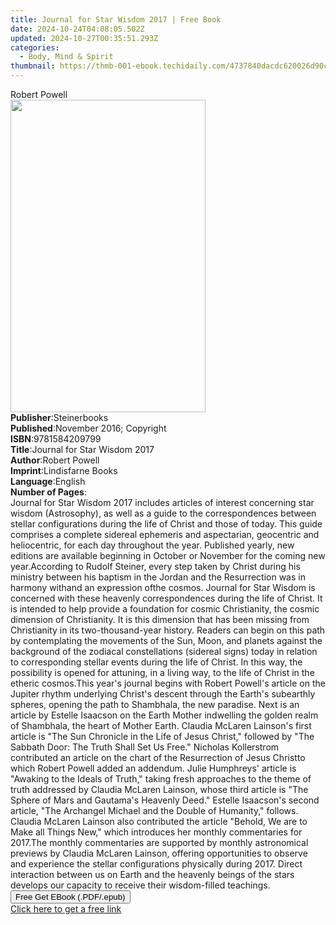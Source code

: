 ```yaml
---
title: Journal for Star Wisdom 2017 | Free Book
date: 2024-10-24T04:08:05.502Z
updated: 2024-10-27T00:35:51.293Z
categories:
  - Body, Mind & Spirit
thumbnail: https://thmb-001-ebook.techidaily.com/4737840dacdc620026d90c3fd0866b82cbc5da6d7b417a61ed74963c908f47a8.jpg
---
```

<main id="book-container">
  <div class="flex flex-col">
    <div class="book-brief flex-1 py-6 px-4 sm:p-6 md:py-10 md:px-8">
      <!-- brief-->
      <div class="book-brief-main">Robert Powell</div>
    </div>
    <div
      class="book-meta-info flex-1 grid gap-4 col-start-1 col-end-3 row-start-1 sm:mb-6 sm:grid-cols-4 lg:gap-6 lg:col-start-2 lg:row-end-6 lg:row-span-6 lg:mb-0"
    >
      <div
        class="book-meta-info-left place-content-center mt-4 p-4 text-sm leading-6 col-start-2 col-span-2 dark:text-slate-400"
      >
        <img
          class="w-full h-500 object-cover rounded-lg sm:h-255 sm:col-span-2 lg:col-span-full"
          src="https://img-001-ebook.techidaily.com/cf302e1bbc0fd58270351bc53d8ad26d18c2c0b5dcba33f8b17014771e45590b.jpg"
          alt=""
          width="312"
          height="500"
        />
      </div>
      <div
        class="book-meta-info-right mt-2 col-start-1 row-start-2 col-span-3 self-center"
      >
        <!-- meta data  -->
        <div class="flex flex-col px-4 md:px-8">
          <div class="flex-1">
            <strong>Publisher</strong>:<span class="px-2">Steinerbooks</span>
          </div>
          <div class="flex-1">
            <strong>Published</strong>:<span class="px-2"
              >November 2016; Copyright</span
            >
          </div>
          <div class="flex-1">
            <strong>ISBN</strong>:<span class="px-2">9781584209799</span>
          </div>
          <div class="flex-1">
            <strong>Title</strong>:<span class="px-2"
              >Journal for Star Wisdom 2017</span
            >
          </div>
          <div class="flex-1">
            <strong>Author</strong>:<span class="px-2">Robert Powell</span>
          </div>
          <div class="flex-1">
            <strong>Imprint</strong>:<span class="px-2">Lindisfarne Books</span>
          </div>
          <div class="flex-1">
            <strong>Language</strong>:<span class="px-2">English</span>
          </div>
          <div class="flex-1">
            <strong>Number of Pages</strong>:<span class="px-2"></span>
          </div>
        </div>
      </div>
    </div>
    <div class="book-description flex-1 py-6 px-4 sm:p-6 md:py-10 md:px-8">
      <div class="book-description-main">
        <div accordion-content="" id="description">
          Journal for Star Wisdom 2017 includes articles of interest concerning
          star wisdom (Astrosophy), as well as a guide to the correspondences
          between stellar configurations during the life of Christ and those of
          today. This guide comprises a complete sidereal ephemeris and
          aspectarian, geocentric and heliocentric, for each day throughout the
          year. Published yearly, new editions are available beginning in
          October or November for the coming new year.According to Rudolf
          Steiner, every step taken by Christ during his ministry between his
          baptism in the Jordan and the Resurrection was in harmony withand an
          expression ofthe cosmos. Journal for Star Wisdom is concerned with
          these heavenly correspondences during the life of Christ. It is
          intended to help provide a foundation for cosmic Christianity, the
          cosmic dimension of Christianity. It is this dimension that has been
          missing from Christianity in its two-thousand-year history. Readers
          can begin on this path by contemplating the movements of the Sun,
          Moon, and planets against the background of the zodiacal
          constellations (sidereal signs) today in relation to corresponding
          stellar events during the life of Christ. In this way, the possibility
          is opened for attuning, in a living way, to the life of Christ in the
          etheric cosmos.This year's journal begins with Robert Powell's article
          on the Jupiter rhythm underlying Christ's descent through the Earth's
          subearthly spheres, opening the path to Shambhala, the new paradise.
          Next is an article by Estelle Isaacson on the Earth Mother indwelling
          the golden realm of Shambhala, the heart of Mother Earth. Claudia
          McLaren Lainson's first article is "The Sun Chronicle in the Life of
          Jesus Christ," followed by "The Sabbath Door: The Truth Shall Set Us
          Free." Nicholas Kollerstrom contributed an article on the chart of the
          Resurrection of Jesus Christto which Robert Powell added an addendum.
          Julie Humphreys' article is "Awaking to the Ideals of Truth," taking
          fresh approaches to the theme of truth addressed by Claudia McLaren
          Lainson, whose third article is "The Sphere of Mars and Gautama's
          Heavenly Deed." Estelle Isaacson's second article, "The Archangel
          Michael and the Double of Humanity," follows. Claudia McLaren Lainson
          also contributed the article "Behold, We are to Make all Things New,"
          which introduces her monthly commentaries for 2017.The monthly
          commentaries are supported by monthly astronomical previews by Claudia
          McLaren Lainson, offering opportunities to observe and experience the
          stellar configurations physically during 2017. Direct interaction
          between us on Earth and the heavenly beings of the stars develops our
          capacity to receive their wisdom-filled teachings.
        </div>
        <div class="accordion-fader"></div>
      </div>
    </div>
    <div class="book-excerpts flex-1 py-6 px-4 sm:p-6 md:py-10 md:px-8"></div>
    <div
      class="book-about-author flex-1 py-6 px-4 sm:p-6 md:py-10 md:px-8"
    ></div>
    <div class="book-free-get flex-1 py-6 px-4 sm:p-6 md:py-10 md:px-8">
      <button
        id="btn-free-get"
        class="bg-blue-500 hover:bg-blue-700 text-white font-bold py-2 px-4 rounded"
      >
        Free Get EBook (.PDF/.epub)
      </button>
      <div id="countdown-display" class="px-2 text-lg mt-2"></div>
      <a
        id="free-link"
        class="hidden bg-blue-500 hover:bg-blue-700 text-white font-bold py-2 px-4 rounded"
        href="https://www.ebooks.com/en-us/book/95723512/journal-for-star-wisdom-2017/robert-powell/"
        target="_blank"
        >Click here to get a free link</a
      >
    </div>
    <script>
      let countdownTime = 0;
      let countdownInterval = null;
      document
        .getElementById('btn-free-get')
        .addEventListener('click', startCountdown);
      function startCountdown() {
        countdownTime = new Date().getTime() + 60000 * 3;
        countdownInterval = setInterval(updateCountdown, 1000);
        document.getElementById('btn-free-get').disabled = true;
        document
          .getElementById('btn-free-get')
          .classList.add('bg-gray-500', 'cursor-not-allowed');
      }
      function updateCountdown() {
        let currentTime = new Date().getTime();
        let timeLeft = countdownTime - currentTime;
        let secondsLeft = Math.floor(timeLeft / 1000);
        document.getElementById('countdown-display').innerHTML =
          `Remaining time: ${secondsLeft} seconds.`;
        if (secondsLeft <= 0) {
          clearInterval(countdownInterval);
          document.getElementById('btn-free-get').classList.add('hidden');
          document.getElementById('free-link').classList.remove('hidden');
          document.getElementById('countdown-display').innerHTML = '';
        }
      }
    </script>
  </div>
</main>

<ins class="adsbygoogle"
      style="display:block"
      data-ad-client="ca-pub-7571918770474297"
      data-ad-slot="8358498916"
      data-ad-format="auto"
      data-full-width-responsive="true"></ins>
    